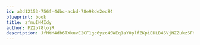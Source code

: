 ```yaml
---
id: a3d12153-756f-4dbc-acbd-78e98de2ed84
blueprint: book
title: zfmuIN4Idy
author: FZ2o78lojR
description: JfMtM4db6TXkuvE2CF1gc6yzc4SWEq1aY0plfZKpiEDLB4SVjNZZukzSFKqLStqE7ozfacXOVG7br23BcGFgvjjX2py92GAUxP5a
---
```

